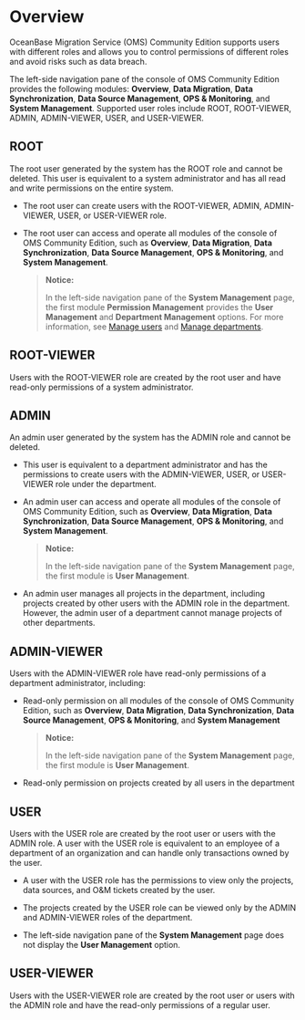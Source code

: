 # Overview

OceanBase Migration Service (OMS) Community Edition supports users with different roles and allows you to control permissions of different roles and avoid risks such as data breach.

The left-side navigation pane of the console of OMS Community Edition provides the following modules: **Overview**, **Data Migration**, **Data Synchronization**, **Data Source Management**, **OPS & Monitoring**, and **System Management**. Supported user roles include ROOT, ROOT-VIEWER, ADMIN, ADMIN-VIEWER, USER, and USER-VIEWER.

## ROOT

The root user generated by the system has the ROOT role and cannot be deleted. This user is equivalent to a system administrator and has all read and write permissions on the entire system.

* The root user can create users with the ROOT-VIEWER, ADMIN, ADMIN-VIEWER, USER, or USER-VIEWER role.

* The root user can access and operate all modules of the console of OMS Community Edition, such as **Overview**, **Data Migration**, **Data Synchronization**, **Data Source Management**, **OPS & Monitoring**, and **System Management**.

   > **Notice:**
   >
   > In the left-side navigation pane of the **System Management** page, the first module **Permission Management** provides the **User Management** and **Department Management** options. For more information, see [Manage users](../1.permission-management/2.user-management.md) and [Manage departments](../1.permission-management/3.department-management.md).

## ROOT-VIEWER

Users with the ROOT-VIEWER role are created by the root user and have read-only permissions of a system administrator.

## ADMIN

An admin user generated by the system has the ADMIN role and cannot be deleted.

* This user is equivalent to a department administrator and has the permissions to create users with the ADMIN-VIEWER, USER, or USER-VIEWER role under the department.

* An admin user can access and operate all modules of the console of OMS Community Edition, such as **Overview**, **Data Migration**, **Data Synchronization**, **Data Source Management**, **OPS & Monitoring**, and **System Management**.

   > **Notice:**
   >
   > In the left-side navigation pane of the **System Management** page, the first module is **User Management**.

* An admin user manages all projects in the department, including projects created by other users with the ADMIN role in the department. However, the admin user of a department cannot manage projects of other departments.

## ADMIN-VIEWER

Users with the ADMIN-VIEWER role have read-only permissions of a department administrator, including:

* Read-only permission on all modules of the console of OMS Community Edition, such as **Overview**, **Data Migration**, **Data Synchronization**, **Data Source Management**, **OPS & Monitoring**, and **System Management**

   > **Notice:**
   >
   > In the left-side navigation pane of the **System Management** page, the first module is **User Management**.

* Read-only permission on projects created by all users in the department

## USER

Users with the USER role are created by the root user or users with the ADMIN role. A user with the USER role is equivalent to an employee of a department of an organization and can handle only transactions owned by the user.

* A user with the USER role has the permissions to view only the projects, data sources, and O&M tickets created by the user.

* The projects created by the USER role can be viewed only by the ADMIN and ADMIN-VIEWER roles of the department.

* The left-side navigation pane of the **System Management** page does not display the **User Management** option.

## USER-VIEWER

Users with the USER-VIEWER role are created by the root user or users with the ADMIN role and have the read-only permissions of a regular user.

